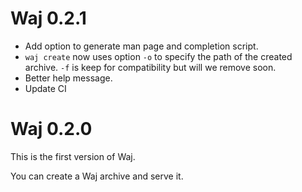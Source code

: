 # Waj 0.2.1

- Add option to generate man page and completion script.
- `waj create` now uses option `-o` to specify the path of the created archive.
  `-f` is keep for compatibility but will we remove soon.
- Better help message.
- Update CI

# Waj 0.2.0

This is the first version of Waj.

You can create a Waj archive and serve it.
